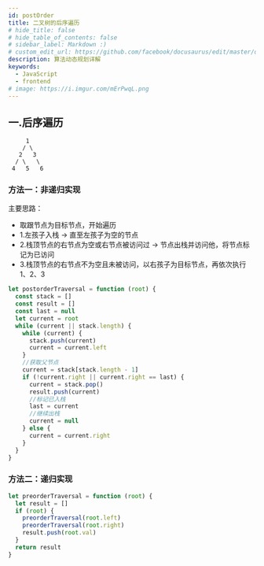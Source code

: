 ```yaml
---
id: postOrder
title: 二叉树的后序遍历
# hide_title: false
# hide_table_of_contents: false
# sidebar_label: Markdown :)
# custom_edit_url: https://github.com/facebook/docusaurus/edit/master/docs/api-doc-markdown.md
description: 算法动态规划详解
keywords:
  - JavaScript
  - frontend
# image: https://i.imgur.com/mErPwqL.png
---
```


## 一.后序遍历

```
     1
    / \
   2   3
  / \   \
 4   5   6
```

### 方法一：非递归实现

主要思路：

- 取跟节点为目标节点，开始遍历
- 1.左孩子入栈 -> 直至左孩子为空的节点
- 2.栈顶节点的右节点为空或右节点被访问过 -> 节点出栈并访问他，将节点标记为已访问
- 3.栈顶节点的右节点不为空且未被访问，以右孩子为目标节点，再依次执行 1、2、3

```js
let postorderTraversal = function (root) {
  const stack = []
  const result = []
  const last = null
  let current = root
  while (current || stack.length) {
    while (current) {
      stack.push(current)
      current = current.left
    }
    //获取父节点
    current = stack[stack.length - 1]
    if (!current.right || current.right == last) {
      current = stack.pop()
      result.push(current)
      //标记已入栈
      last = current
      //继续出栈
      current = null
    } else {
      current = current.right
    }
  }
}
```

### 方法二：递归实现

```js
let preorderTraversal = function (root) {
  let result = []
  if (root) {
    preorderTraversal(root.left)
    preorderTraversal(root.right)
    result.push(root.val)
  }
  return result
}
```
